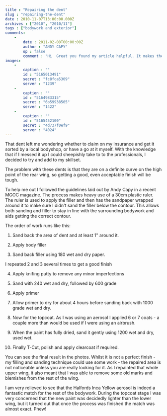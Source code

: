 ```yaml
---
title : "Repairing the dent"
slug : "repairing-the-dent"
date : 2010-11-07T13:00:00.000Z
archives : ["2010", "2010/11"]
tags : ["bodywork and exterior"]
comments:
    -
        date : 2011-02-08T00:00:00Z
        author : "ANDY CAPY"
        op : false
        comment : "Hi  Great you found my article helpful. It makes the effort worthwhile!!  Very impressed with the finished result - I couldn't have done better. A 300mm plastic rule is indispnesale, so versatile ( I buy them by the dozen! I pointed Richard Ladds to your webssite, he was very impressed & will be contacting you. Thanks for the posting it will give other owners confidence & deprive a few bodyshops of a 'bit of biss'. Andy Capy"
images:
    -
        caption : ""
        id : "5165013491"
        secret : "fc8fca5309"
        server : "1239"
    -
        caption : ""
        id : "5164983315"
        secret : "6b59938505"
        server : "1422"
    -
        caption : ""
        id : "5165452100"
        secret : "4d737f0ef9"
        server : "4024"
---
```


That dent left me wondering whether to claim on my insurance and get it sorted by a local bodyshop, or have a go at it myself. With the knowledge that if I messed it up I could sheepishly take to to the professionals, I decided to try and add to my skillset.


The problem with these dents is that they are on a definite curve on the high point of the rear wing, so getting a good, even acceptable finish will be tough.


To help me out I followed the guidelines laid out by Andy Capy in a recent MGOC magazine. The process makes heavy use of a 30cm plastic ruler. The ruler is used to apply the filler and then has the sandpaper wrapped around it to make sure I didn't sand the filler below the contour. This allows both sanding and filler to stay in line with the surrounding bodywork and aids getting the correct contour.


The order of work runs like this:


1. Sand back the area of dent and at least 1" around it.


2. Apply body filler


3. Sand back filler using 180 wet and dry paper.


I repeated 2 and 3 several times to get a good finish


4. Apply knifing putty to remove any minor imperfections


5. Sand with 240 wet and dry, followed by 600 grade


6. Apply primer


7. Allow primer to dry for about 4 hours before sanding back with 1000 grade wet and dry.


8. Now for the topcoat. As I was using an aerosol I applied 6 or 7 coats - a couple more than would be used if I were using an airbrush.


9. When the paint has fully dried, sand it gently using 1200 wet and dry, used wet.


10. Finally T-Cut, polish and apply clearcoat if required.


You can see the final result in the photos. Whilst it is not a perfect finish - my filling and sanding technique could use some work - the repaired area is not noticeable unless you are really looking for it. As I repainted that whole upper wing, it also meant that I was able to remove some old marks and blemishes from the rest of the wing.


I am very relieved to see that the Halfords Inca Yellow aerosol is indeed a fantastic match for the rest of the bodywork. During the topcoat stage I was very concerned that the new paint was decidedly lighter than the lower wing, but it turned out that once the process was finished the match was almost exact. Phew!